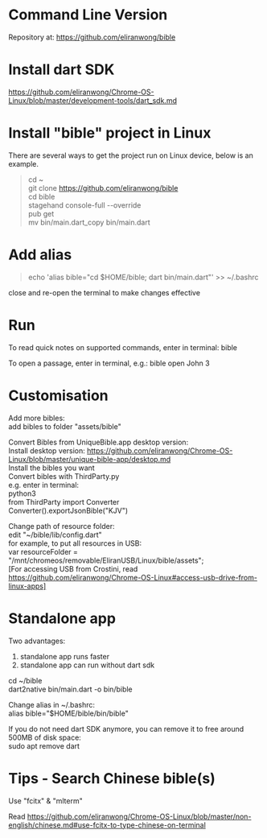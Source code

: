 # Command Line Version

Repository at: https://github.com/eliranwong/bible

# Install dart SDK

https://github.com/eliranwong/Chrome-OS-Linux/blob/master/development-tools/dart_sdk.md

# Install "bible" project in Linux

There are several ways to get the project run on Linux device, below is an example.

> cd ~<br>
> git clone https://github.com/eliranwong/bible<br>
> cd bible<br>
> stagehand console-full --override<br>
> pub get<br>
> mv bin/main.dart_copy bin/main.dart<br>

# Add alias

> echo 'alias bible="cd $HOME/bible; dart bin/main.dart"' >> ~/.bashrc

close and re-open the terminal to make changes effective

# Run

To read quick notes on supported commands, enter in terminal:
bible

To open a passage, enter in terminal, e.g.:
bible open John 3

# Customisation

Add more bibles:<br>
add bibles to folder "assets/bible"

Convert Bibles from UniqueBible.app desktop version:<br>
Install desktop version: https://github.com/eliranwong/Chrome-OS-Linux/blob/master/unique-bible-app/desktop.md<br>
Install the bibles you want<br>
Convert bibles with ThirdParty.py<br>
e.g. enter in terminal:<br>
python3<br>
from ThirdParty import Converter<br>
Converter().exportJsonBible("KJV")

Change path of resource folder:<br>
edit "~/bible/lib/config.dart"<br>
for example, to put all resources in USB:<br>
var resourceFolder = "/mnt/chromeos/removable/EliranUSB/Linux/bible/assets";<br>
[For accessing USB from Crostini, read https://github.com/eliranwong/Chrome-OS-Linux#access-usb-drive-from-linux-apps]


# Standalone app

Two advantages:
1) standalone app runs faster
2) standalone app can run without dart sdk

cd ~/bible<br>
dart2native bin/main.dart -o bin/bible

Change alias in ~/.bashrc:<br>
alias bible="$HOME/bible/bin/bible"

If you do not need dart SDK anymore, you can remove it to free around 500MB of disk space:<br>
sudo apt remove dart

# Tips - Search Chinese bible(s)

Use "fcitx" & "mlterm"

Read https://github.com/eliranwong/Chrome-OS-Linux/blob/master/non-english/chinese.md#use-fcitx-to-type-chinese-on-terminal
